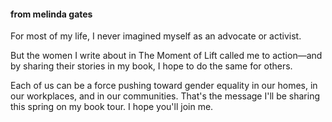 #### from melinda gates

For most of my life, I never imagined myself as an advocate or activist.

But the women I write about in The Moment of Lift called me to action—and by sharing their stories in my book, 
I hope to do the same for others.


Each of us can be a force pushing toward gender equality in our homes, in our workplaces, and in our communities. 
That's the message I'll be sharing this spring on my book tour. I hope you'll join me.


